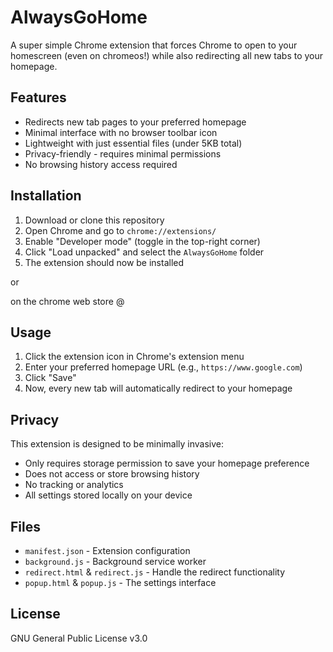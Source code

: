 # AlwaysGoHome

A super simple Chrome extension that forces Chrome to open to your homescreen (even on chromeos!) while also redirecting all new tabs to your homepage.

## Features

- Redirects new tab pages to your preferred homepage
- Minimal interface with no browser toolbar icon
- Lightweight with just essential files (under 5KB total)
- Privacy-friendly - requires minimal permissions
- No browsing history access required

## Installation

1. Download or clone this repository
2. Open Chrome and go to `chrome://extensions/`
3. Enable "Developer mode" (toggle in the top-right corner)
4. Click "Load unpacked" and select the `AlwaysGoHome` folder
5. The extension should now be installed

or

on the chrome web store @<URL HERE>

## Usage

1. Click the extension icon in Chrome's extension menu
2. Enter your preferred homepage URL (e.g., `https://www.google.com`)
3. Click "Save"
4. Now, every new tab will automatically redirect to your homepage

## Privacy

This extension is designed to be minimally invasive:
- Only requires storage permission to save your homepage preference
- Does not access or store browsing history
- No tracking or analytics
- All settings stored locally on your device

## Files

- `manifest.json` - Extension configuration
- `background.js` - Background service worker
- `redirect.html` & `redirect.js` - Handle the redirect functionality
- `popup.html` & `popup.js` - The settings interface

## License

GNU General Public License v3.0 